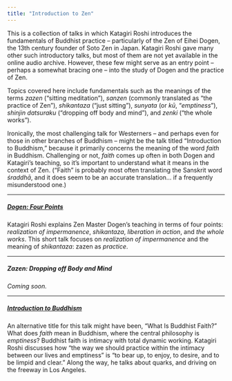 ```yaml
---
title: "Introduction to Zen"
---
```


This is a collection of talks in which Katagiri Roshi introduces the fundamentals of Buddhist practice – particularly of the Zen of Eihei Dogen, the 13th century founder of Soto Zen in Japan. Katagiri Roshi gave many other such introductory talks, but most of them are not yet available in the online audio archive. However, these few might serve as an entry point – perhaps a somewhat bracing one –  into the study of Dogen and the practice of Zen.

Topics covered here include fundamentals such as the meanings of the terms *zazen* (“sitting meditation”), *sanzen* (commonly translated as “the practice of Zen”), *shikantaza* (“just sitting”),  *sunyata* (or *kū*, “*emptiness*”), *shinjin datsuraku* (“dropping off body and mind”), and *zenki* (“the whole works”).

Ironically, the most challenging talk for Westerners – and perhaps even for those in other branches of Buddhism – might be the talk titled “Introduction to Buddhism,” because it primarily concerns the meaning of the word *faith* in Buddhism. Challenging or not, *faith* comes up often in both Dogen and Katagiri’s teaching, so it’s important to understand what it means in the context of Zen. (“Faith” is probably most often translating the Sanskrit word *śraddhā*, and it does seem to be an accurate translation... if a frequently misunderstood one.)

---

##### [Dogen: Four Points](1987-01-10-Dogen-Four-Points)

Katagiri Roshi explains Zen Master Dogen’s teaching in terms of four points: *realization of impermanence*, *shikantaza*, *liberation in action*, and *the whole works*. This short talk focuses on *realization of impermanence* and the meaning of *shikantaza*: zazen as *practice*.

---

##### Zazen: Dropping off Body and Mind

*Coming soon.*

---

##### [Introduction to Buddhism](1985-06-22-Introduction-to-Buddhism)

An alternative title for this talk might have been, “What Is Buddhist Faith?” What does *faith* mean in Buddhism, where the central philosophy is *emptiness*? Buddhist faith is intimacy with total dynamic working. Katagiri Roshi discusses how “the way we should practice within the intimacy between our lives and emptiness” is “to bear up, to enjoy, to desire, and to be limpid and clear.” Along the way, he talks about quarks, and driving on the freeway in Los Angeles.


